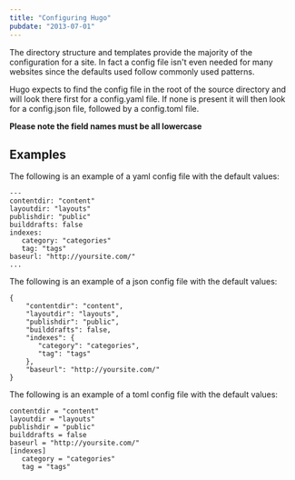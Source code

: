 ```yaml
---
title: "Configuring Hugo"
pubdate: "2013-07-01"
---
```


The directory structure and templates provide the majority of the
configuration for a site. In fact a config file isn't even needed for many websites
since the defaults used follow commonly used patterns.

Hugo expects to find the config file in the root of the source directory and
will look there first for a config.yaml file. If none is present it will
then look for a config.json file, followed by a config.toml file.

**Please note the field names must be all lowercase**

## Examples

The following is an example of a yaml config file with the default values: 

    ---
    contentdir: "content"
    layoutdir: "layouts"
    publishdir: "public"
    builddrafts: false
    indexes:
       category: "categories"
       tag: "tags"
    baseurl: "http://yoursite.com/"
    ...


The following is an example of a json config file with the default values: 

    {
        "contentdir": "content",
        "layoutdir": "layouts",
        "publishdir": "public",
        "builddrafts": false,
        "indexes": {
           "category": "categories",
           "tag": "tags"
        },
        "baseurl": "http://yoursite.com/"
    }


The following is an example of a toml config file with the default values: 

    contentdir = "content"
    layoutdir = "layouts"
    publishdir = "public"
    builddrafts = false
    baseurl = "http://yoursite.com/"
    [indexes]
       category = "categories"
       tag = "tags"



